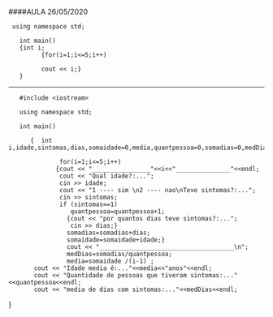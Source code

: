####AULA 26/05/2020



     using namespace std;

       int main()
       {int i;
             {for(i=1;i<=5;i++)

             cout << i;}
       }
      
 ______________________________________________________________________________________________________________________________
       
       #include <iostream>

       using namespace std;

       int main()
  
          {  int i,idade,sintomas,dias,somaidade=0,media,quantpessoa=0,somadias=0,medDias;

                  for(i=1;i<=5;i++)
                 {cout << "________________"<<i<<"_______________"<<endl; 
                  cout << "Qual idade?:...";
                  cin >> idade;
                  cout << "1 ---- sim \n2 ---- nao\nTeve sintomas?:...";
                  cin >> sintomas;
                  if (sintomas==1)
                     quantpessoa=quantpessoa+1;
                    {cout << "por quantos dias teve sintomas?:...";
                     cin >> dias;}
                    somadias=somadias+dias;
                    somaidade=somaidade+idade;}
                    cout << "_____________________________________\n"; 
                    medDias=somadias/quantpessoa;
                    media=somaidade /(i-1) ;
           cout << "Idade media é:..."<<media<<"anos"<<endl;
           cout << "Quantidade de pessoas que tiveram sintomas:..."<<quantpessoa<<endl;
           cout << "media de dias com sintomas:..."<<medDias<<endl;
        
}



  
